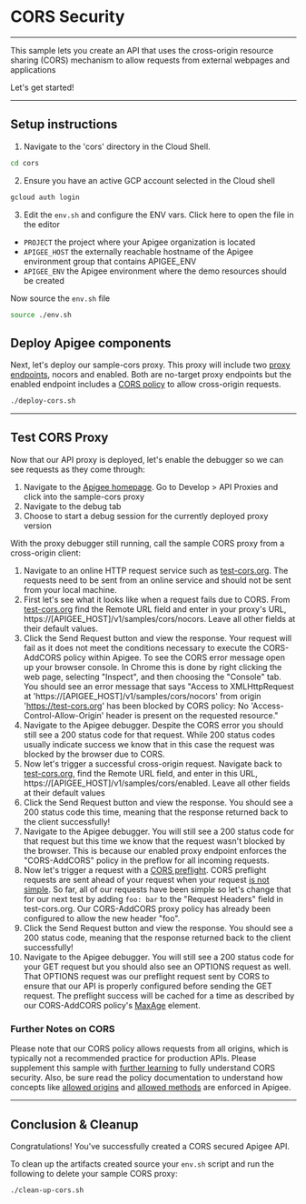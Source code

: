 # CORS Security

---
This sample lets you create an API that uses the cross-origin resource sharing (CORS) mechanism to allow requests from external webpages and applications

Let's get started!

---

## Setup instructions

1. Navigate to the 'cors' directory in the Cloud Shell.

```sh
cd cors
```

2. Ensure you have an active GCP account selected in the Cloud shell

```sh
gcloud auth login
```

3. Edit the `env.sh` and configure the ENV vars. Click <walkthrough-editor-open-file filePath="cors/env.sh">here</walkthrough-editor-open-file> to open the file in the editor

* `PROJECT` the project where your Apigee organization is located
* `APIGEE_HOST` the externally reachable hostname of the Apigee environment group that contains APIGEE_ENV
* `APIGEE_ENV` the Apigee environment where the demo resources should be created

Now source the `env.sh` file

```bash
source ./env.sh
```

## Deploy Apigee components

Next, let's deploy our sample-cors proxy. This proxy will include two [proxy endpoints](https://cloud.google.com/apigee/docs/api-platform/fundamentals/understanding-apis-and-api-proxies#whatisanapiproxy), nocors and enabled. Both are no-target proxy endpoints but the enabled endpoint includes a [CORS policy](https://cloud.google.com/apigee/docs/api-platform/reference/policies/cors-policy) to allow cross-origin requests.

```bash
./deploy-cors.sh
```

---

## Test CORS Proxy

Now that our API proxy is deployed, let's enable the debugger so we can see requests as they come through:
1. Navigate to the [Apigee homepage](https://apigee.google.com). Go to Develop > API Proxies and click into the sample-cors proxy
2. Navigate to the debug tab
3. Choose to start a debug session for the currently deployed proxy version

With the proxy debugger still running, call the sample CORS proxy from a cross-origin client:
1. Navigate to an online HTTP request service such as [test-cors.org](https://test-cors.org). The requests need to be sent from an online service and should not be sent from your local machine.
2. First let's see what it looks like when a request fails due to CORS. From [test-cors.org](https://test-cors.org) find the Remote URL field and enter in your proxy's URL, https://\[APIGEE_HOST\]/v1/samples/cors/nocors. Leave all other fields at their default values.
3. Click the Send Request button and view the response. Your request will fail as it does not meet the conditions necessary to execute the CORS-AddCORS policy within Apigee. To see the CORS error message open up your browser console. In Chrome this is done by right clicking the web page, selecting "Inspect", and then choosing the "Console" tab. You should see an error message that says "Access to XMLHttpRequest at 'https://\[APIGEE_HOST\]/v1/samples/cors/nocors' from origin 'https://test-cors.org' has been blocked by CORS policy: No 'Access-Control-Allow-Origin' header is present on the requested resource."
4. Navigate to the Apigee debugger. Despite the CORS error you should still see a 200 status code for that request. While 200 status codes usually indicate success we know that in this case the request was blocked by the browser due to CORS.
5. Now let's trigger a successful cross-origin request. Navigate back to [test-cors.org](https://test-cors.org), find the Remote URL field, and enter in this URL, https://\[APIGEE_HOST\]/v1/samples/cors/enabled. Leave all other fields at their default values
6. Click the Send Request button and view the response. You should see a 200 status code this time, meaning that the response returned back to the client successfully!
7. Navigate to the Apigee debugger. You will still see a 200 status code for that request but this time we know that the request wasn't blocked by the browser. This is because our enabled proxy endpoint enforces the "CORS-AddCORS" policy in the preflow for all incoming requests.
8. Now let's trigger a request with a [CORS preflight](https://developer.mozilla.org/en-US/docs/Glossary/Preflight_request). CORS preflight requests are sent ahead of your request when your request [is not simple](https://developer.mozilla.org/en-US/docs/Web/HTTP/CORS#simple_requests). So far, all of our requests have been simple so let's change that for our next test by adding ```foo: bar``` to the "Request Headers" field in test-cors.org. Our CORS-AddCORS proxy policy has already been configured to allow the new header "foo".
9. Click the Send Request button and view the response. You should see a 200 status code, meaning that the response returned back to the client successfully!
10. Navigate to the Apigee debugger. You will still see a 200 status code for your GET request but you should also see an OPTIONS request as well. That OPTIONS request was our preflight request sent by CORS to ensure that our API is properly configured before sending the GET request. The preflight success will be cached for a time as described by our CORS-AddCORS policy's [MaxAge](https://cloud.google.com/apigee/docs/api-platform/reference/policies/cors-policy#max-age) element.

### Further Notes on CORS
Please note that our CORS policy allows requests from all origins, which is typically not a recommended practice for production APIs. Please supplement this sample with [further learning](https://developer.mozilla.org/en-US/docs/Web/HTTP/CORS) to fully understand CORS security. Also, be sure read the policy documentation to understand how concepts like [allowed origins](https://cloud.google.com/apigee/docs/api-platform/reference/policies/cors-policy#allow-origins) and [allowed methods](https://cloud.google.com/apigee/docs/api-platform/reference/policies/cors-policy#allow-methods) are enforced in Apigee.

---
## Conclusion & Cleanup

<walkthrough-conclusion-trophy></walkthrough-conclusion-trophy>

Congratulations! You've successfully created a CORS secured Apigee API.

<walkthrough-inline-feedback></walkthrough-inline-feedback>

To clean up the artifacts created source your `env.sh` script and run the following to delete your sample CORS proxy:

```bash
./clean-up-cors.sh
```